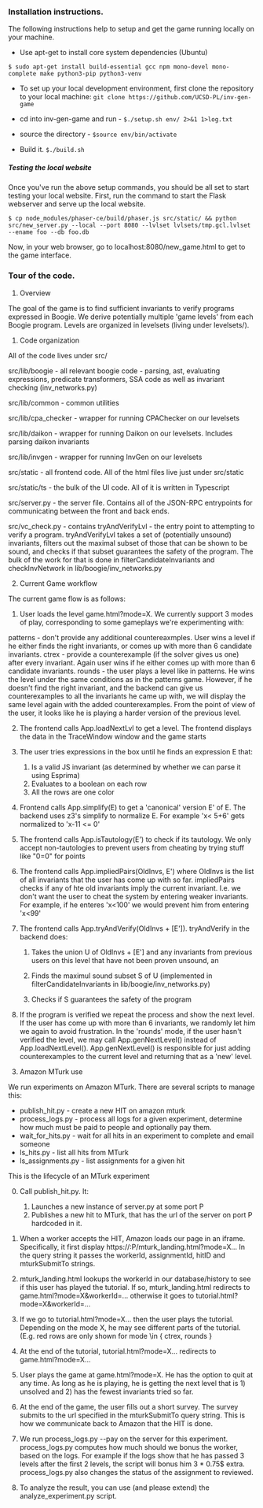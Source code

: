 ### Installation instructions.

The following instructions help to setup and get the game running locally on your machine.

- Use apt-get to install core system dependencies (Ubuntu)

`
$ sudo apt-get install build-essential gcc npm mono-devel mono-complete make python3-pip python3-venv
`

- To set up your local development environment, first clone the repository to your local machine:
`
git clone https://github.com/UCSD-PL/inv-gen-game
`

- cd into inv-gen-game and run -
`
$./setup.sh env/ 2>&1 1>log.txt
`

- source the directory -
`$source env/bin/activate
`

- Build it.
`$./build.sh
`

##### Testing the local website

Once you've run the above setup commands, you should be all set to start testing your local website. First, run the command to start the Flask webserver and serve up the local website.

`
$ cp node_modules/phaser-ce/build/phaser.js src/static/ && python src/new_server.py --local --port 8080 --lvlset lvlsets/tmp.gcl.lvlset --ename foo --db foo.db
`

Now, in your web browser, go to localhost:8080/new_game.html to get to the game interface.

### Tour of the code.

1. Overview

The goal of the game is to find sufficient invariants to verify programs
expressed in Boogie. We derive potentially multiple 'game levels' from each
Boogie program. Levels are organized in levelsets (living under levelsets/).

1. Code organization

All of the code lives under src/

src/lib/boogie - all relevant boogie code - parsing, ast, evaluating
  expressions, predicate transformers, SSA code as well as invariant checking
  (inv_networks.py)

src/lib/common - common utilities

src/lib/cpa_checker - wrapper for running CPAChecker on our levelsets

src/lib/daikon - wrapper for running Daikon on our levelsets. Includes parsing
  daikon invariants

src/lib/invgen - wrapper for running InvGen on our levelsets

src/static - all frontend code. All of the html files live just under
  src/static

src/static/ts - the bulk of the UI code. All of it is written in Typescript

src/server.py - the server file. Contains all of the JSON-RPC entrypoints for
  communicating between the front and back ends.

src/vc_check.py - contains tryAndVerifyLvl - the entry point to attempting to verify
a program. tryAndVerifyLvl takes a set of (potentially unsound) invariants, filters out
the maximal subset of those that can be shown to be sound, and checks if that subset
guarantees the safety of the program. The bulk of the work for that is done in
filterCandidateInvariants and checkInvNetwork in lib/boogie/inv_networks.py

2. Current Game workflow

The current game flow is as follows:

1) User loads the level game.html?mode=X. We currently support 3 modes of play,
corresponding to some gameplays we're experimenting with:

  patterns - don't provide any additional countereaxmples. User wins a level if
    he either finds the right invariants, or comes up with more than 6
    candidate invariants.
  ctrex - provide a counterexample (if the solver gives us one) after every
    invariant. Again user wins if he either comes up with more than 6 candidate
    invariants.
  rounds - the user plays a level like in patterns. He wins the level under the
    same conditions as in the patterns game. However, if he doesn't find the
    right invariant, and the backend can give us counterexamples to all the
    invariants he came up with, we will display the same level again with the
    added counterexamples. From the point of view of the user, it looks like he
    is playing a harder version of the previous level.

2) The frontend calls App.loadNextLvl to get a level. The frontend displays the
data in the TraceWindow window and the game starts 

3) The user tries expressions in the box until he finds an expression E that:
    1) Is a valid JS invariant (as determined by whether we can parse it using Esprima)
    2) Evaluates to a boolean on each row
    3) All the rows are one color

4) Frontend calls App.simplify(E) to get a 'canonical' version E' of E. The
backend uses z3's simplify to normalize E. For example 'x< 5+6' gets normalized
to 'x-11 <= 0'

5) The frontend calls App.isTautology(E') to check if its tautology. We only
accept non-tautologies to prevent users from cheating by trying stuff like
"0=0" for points

6) The frontend calls App.impliedPairs(OldInvs, E') where OldInvs is the list
of all invariants that the user has come up with so far. impliedPairs checks if
any of hte old invariants imply the current invariant. I.e. we don't want the
user to cheat the system by entering weaker invariants. For example, if he
enteres 'x<100' we would prevent him from entering 'x<99'

7) The frontend calls App.tryAndVerify(OldInvs + [E']). tryAndVerify in the backend does:
    1) Takes the union U of OldInvs + [E'] and  any invariants from previous
       users on this level that have not been proven unsound, an

    2) Finds the maximul sound subset S of U (implemented in
       filterCandidateInvariants in lib/boogie/inv_networks.py)

    3) Checks if S guarantees the safety of the program

8) If the program is verified we repeat the process and show the next level. If
the user has come up with more than 6 invariants, we randomly let him we again
to avoid frustration. In the 'rounds' mode, if the user hasn't verified the
level, we may call App.genNextLevel() instead of App.loadNextLevel().
App.genNextLevel() is responsible for just adding counterexamples to the
current level and returning that as a 'new' level.

3. Amazon MTurk use

We run experiments on Amazon MTurk. There are several scripts to manage this:

  - publish_hit.py - create a new HIT on amazon mturk
  - process_logs.py - process all logs for a given experiment, determine how
      much must be paid to people and optionally pay them.
  - wait_for_hits.py - wait for all hits in an experiment to complete and email
      someone 
  - ls_hits.py - list all hits from MTurk
  - ls_assignments.py - list assignments for a given hit

This is the lifecycle of an MTurk experiment

  0) Call publish_hit.py. It:
      1) Launches a new instance of server.py at some port P
      2) Publishes a new hit to MTurk, that has the url of the server on port P
         hardcoded in it.

  1) When a worker accepts the HIT, Amazon loads our page in an iframe.
     Specifically, it first display
     https://<our-address>:P/mturk_landing.html?mode=X... In the query string
     it passes the workerId, assignmentId, hitID and mturkSubmitTo strings.

  2) mturk_landing.html lookups the workerId in our database/history to see if
     this user has played the tutorial. If so, mturk_landing.html redirects to
     game.html?mode=X&workerId=... otherwise it goes to
     tutorial.html?mode=X&workerId=...

  3) If we go to tutorial.html?mode=X... then the user plays the tutorial.
     Depending on the mode X, he may see different parts of the tutorial. (E.g.
     red rows are only shown for mode \in { ctrex, rounds }

  4) At the end of the tutorial, tutorial.html?mode=X... redirects to
     game.html?mode=X...

  5) User plays the game at game.html?mode=X. He has the option to quit at any time.
     As long as he is playing, he is getting the next level that is 1) unsolved and
     2) has the fewest invariants tried so far.

  6) At the end of the game, the user fills out a short survey. The survey
     submits to the url specified in the mturkSubmitTo query string. This is how we
     communicate back to Amazon that the HIT is done.

  7) We run process_logs.py --pay on the server for this experiment.
     process_logs.py computes how much should we bonus the worker, based on the
     logs. For example if the logs show that he has passed 3 levels after the
     first 2 levels, the script will bonus him 3 * 0.75$ extra. process_logs.py
     also changes the status of the assignment to reviewed.

  8) To analyze the result, you can use (and please extend) the
     analyze_experiment.py script.
